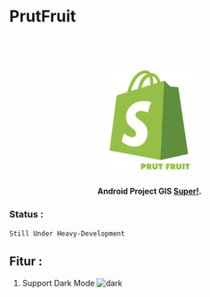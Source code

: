 # PrutFruit
<h1 align="center">
  <br>
  <img src="https://github.com/HotelArtemis/PrutFruit/blob/master/img/logo/SPLASHH.png" alt="Prut" width="160">
</h1>
<h4 align="center">Android Project GIS <a href="https://github.com/HotelArtemis/PrutFruit" target="_blank">Super!</a>.</h4>


### Status :
```sh
Still Under Heavy-Development
````
## Fitur :
1. Support Dark Mode <img src="https://github.com/HotelArtemis/PrutFruit/blob/master/img/dark.png" alt="dark" width="20px;" height="20px">
